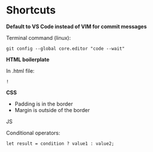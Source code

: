 <h1>Shortcuts</h1>

<b>Default to VS Code instead of VIM for commit messages</b>

Terminal command (linux):

    git config --global core.editor "code --wait"

<b>HTML boilerplate</b>

In .html file:

    !

<b>CSS</b>
 - Padding is in the border
 - Margin is outside of the border
 
JS

Conditional operators:

    let result = condition ? value1 : value2;